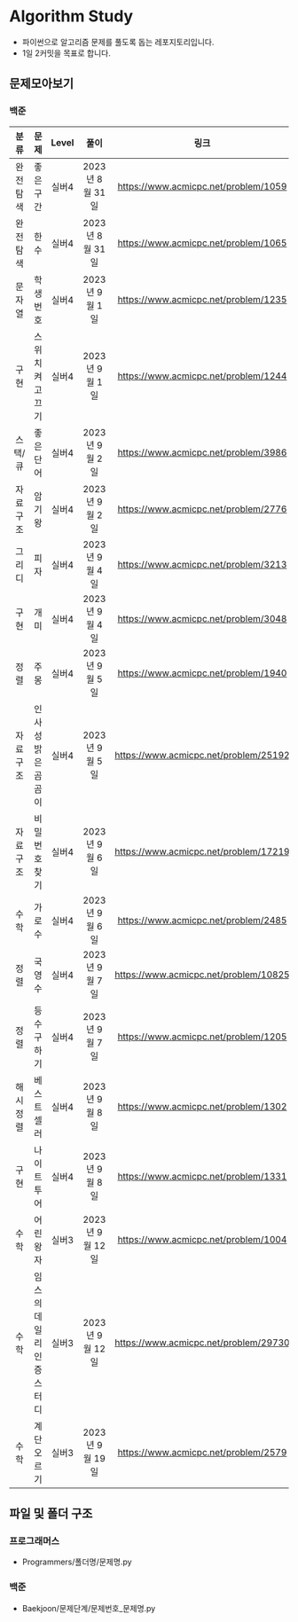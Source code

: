 # Algorithm Study
- 파이썬으로 알고리즘 문제를 풀도록 돕는 레포지토리입니다.
- 1일 2커밋을 목표로 합니다.

## 문제모아보기
### 백준
|분류    |문제              |Level|풀이            |링크                               |난이도    |
|:------:|:----------------:|:---:|:-------------:|:----------------------------------:|:--------:|
|완전탐색|좋은구간          |실버4|2023년 8월 31일|https://www.acmicpc.net/problem/1059|★★★    |
|완전탐색|한수              |실버4|2023년 8월 31일|https://www.acmicpc.net/problem/1065|★★★    |
|문자열  |학생번호          |실버4|2023년 9월 1일 |https://www.acmicpc.net/problem/1235|★★★    |
|구현    |스위치 켜고 끄기  |실버4|2023년 9월 1일 |https://www.acmicpc.net/problem/1244|★★★★★|
|스택/큐 |좋은 단어         |실버4|2023년 9월 2일 |https://www.acmicpc.net/problem/3986|★★      |
|자료구조|암기왕            |실버4|2023년 9월 2일 |https://www.acmicpc.net/problem/2776|★        |
|그리디  |피자              |실버4|2023년 9월 4일 |https://www.acmicpc.net/problem/3213|★★★★★|
|구현    |개미              |실버4|2023년 9월 4일 |https://www.acmicpc.net/problem/3048|★★★★  |
|정렬    |주몽              |실버4|2023년 9월 5일 |https://www.acmicpc.net/problem/1940|★★      |
|자료구조|인사성 밝은 곰곰이|실버4|2023년 9월 5일 |https://www.acmicpc.net/problem/25192|★★      |
|자료구조|비밀번호 찾기     |실버4|2023년 9월 6일 |https://www.acmicpc.net/problem/17219|★        |
|수학    |가로수            |실버4|2023년 9월 6일 |https://www.acmicpc.net/problem/2485 |★★      |
|정렬    |국영수            |실버4|2023년 9월 7일 |https://www.acmicpc.net/problem/10825|★★      |
|정렬    |등수구하기        |실버4|2023년 9월 7일 |https://www.acmicpc.net/problem/1205 |★★★     |
|해시정렬|베스트셀러        |실버4|2023년 9월 8일 |https://www.acmicpc.net/problem/1302 |★         |
|구현    |나이트투어        |실버4|2023년 9월 8일 |https://www.acmicpc.net/problem/1331 |★★★     |
|수학    |어린왕자          |실버3|2023년 9월 12일 |https://www.acmicpc.net/problem/1004|★★       |
|수학    |임스의 데일리 인증 스터디|실버3|2023년 9월 12일 |https://www.acmicpc.net/problem/29730|★★       |
|수학    |계단오르기|실버3|2023년 9월 19일 |https://www.acmicpc.net/problem/2579|★★★      |

## 파일 및 폴더 구조
### 프로그래머스
- Programmers/폴더명/문제명.py

### 백준
- Baekjoon/문제단계/문제번호_문제명.py

